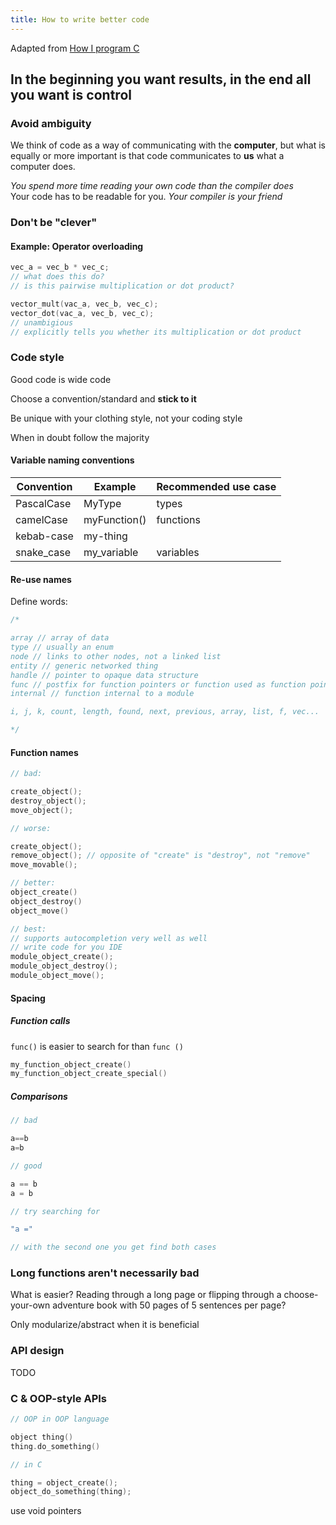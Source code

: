 ```yaml
---
title: How to write better code
---
```


Adapted from [How I program C](https://youtu.be/443UNeGrFoM?si=obrdXaF0KUeI0Qif)

## In the beginning you want results, in the end all you want is control

### Avoid ambiguity

We think of code as a way of communicating with the **computer**, but what is equally or more important is that code communicates to **us** what a computer does.

*You spend more time reading your own code than the compiler does*\
Your code has to be readable for you. *Your compiler is your friend*

### Don't be "clever"

#### Example: Operator overloading

```C
vec_a = vec_b * vec_c;
// what does this do?
// is this pairwise multiplication or dot product?

vector_mult(vac_a, vec_b, vec_c);
vector_dot(vac_a, vec_b, vec_c);
// unambigious
// explicitly tells you whether its multiplication or dot product
```

### Code style

Good code is wide code

Choose a convention/standard and **stick to it**

Be unique with your clothing style, not your coding style

When in doubt follow the majority

#### Variable naming conventions

Convention | Example | Recommended use case
--- | --- | ---
PascalCase | MyType | types
camelCase | myFunction() | functions
kebab-case | my-thing |
snake_case | my_variable | variables

#### Re-use names

Define words:

```C
/* 

array // array of data
type // usually an enum
node // links to other nodes, not a linked list
entity // generic networked thing
handle // pointer to opaque data structure
func // postfix for function pointers or function used as function pointer
internal // function internal to a module

i, j, k, count, length, found, next, previous, array, list, f, vec...

*/
```

#### Function names

```C
// bad:

create_object();
destroy_object();
move_object();

// worse:

create_object();
remove_object(); // opposite of "create" is "destroy", not "remove"
move_movable();

// better:
object_create()
object_destroy()
object_move()

// best:
// supports autocompletion very well as well
// write code for you IDE
module_object_create();
module_object_destroy();
module_object_move();

```

#### Spacing

##### Function calls

`func()` is easier to search for than `func ()`

```C
my_function_object_create()
my_function_object_create_special()
```

##### Comparisons

```C
// bad

a==b
a=b

// good

a == b
a = b

// try searching for

"a ="

// with the second one you get find both cases 
```

### Long functions aren't necessarily bad

What is easier? Reading through a long page or flipping through a choose-your-own adventure book with 50 pages of 5 sentences per page?

Only modularize/abstract when it is beneficial

### API design

TODO

### C & OOP-style APIs

```C
// OOP in OOP language

object thing()
thing.do_something()

// in C

thing = object_create();
object_do_something(thing);
```

use void pointers
